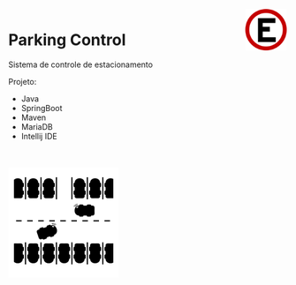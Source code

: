 
<img src="img/placa-estacionamento.png" align="right" width="75"/>

# Parking Control
Sistema de controle de estacionamento 

Projeto: 

* Java
* SpringBoot
* Maven
* MariaDB 
* Intellij IDE
<br>
<br>

<img src="img/parking-spot.png" />